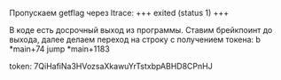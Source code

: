 Пропускаем getflag через ltrace:
	+++ exited (status 1) +++

В коде есть досрочный выход из программы.
Ставим брейкпоинт до выхода, далее делаем переход на строку с получением токена:
	b *main+74
	jump *main+1183

token: 7QiHafiNa3HVozsaXkawuYrTstxbpABHD8CPnHJ